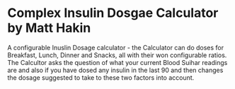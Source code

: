 # Complex Insulin Dosgae Calculator by Matt Hakin
A configurable Inuslin Dosage calculator - the Calculator can do doses for Breakfast, Lunch, Dinner and Snacks, all with their won configurable ratios.
The Calcultor asks the question of what your current Blood Suihar readings are and also if you have dosed any insulin in the last 90 and then changes the dosage suggested to take to these two factors into account.
